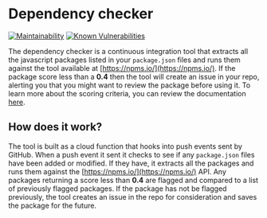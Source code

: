 # Dependency checker

[![Maintainability](https://api.codeclimate.com/v1/badges/88a373736a5d0cf45b55/maintainability)](https://codeclimate.com/github/cds-snc/dependency-checker/maintainability)
[![Known Vulnerabilities](https://snyk.io/test/github/cds-snc/dependency-checker/badge.svg)](https://snyk.io/test/github/cds-snc/dependency-checker)

The dependency checker is a continuous integration tool that extracts all the javascript packages listed in your `package.json` files and runs them against the tool available at [https://npms.io/](https://npms.io/). If the package score less than a **0.4** then the tool will create an issue in your repo, alerting you that you might want to review the package before using it. To learn more about the scoring criteria, you can review the documentation [here](https://npms.io/about).
 
## How does it work?

The tool is built as a cloud function that hooks into push events sent by GitHub. When a push event it sent it checks to see if any `package.json` files have been added or modified. If they have, it extracts all the packages and runs them against the [https://npms.io/](https://npms.io/) API. Any packages returning a score less than **0.4** are flagged and compared to a list of previously flagged packages. If the package has not be flagged previously, the tool creates an issue in the repo for consideration and saves the package for the future. 

